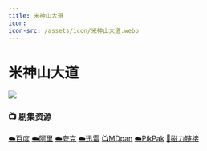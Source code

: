```yaml
---
title: 米神山大道
icon:
icon-src: /assets/icon/米神山大道.webp
---
```


# 米神山大道
![](/assets/image/米神山大道.jpg)

### 📺 剧集资源 <Badge type="warning" text="漫迪MDsub" />

[☁️百度](https://pan.baidu.com/s/1xT_k9tmB_cxqLXQAk9UtYQ?pwd=s9tf) [☁️阿里](https://www.aliyundrive.com/s/vkfd6R7LaFc) [☁️夸克](https://pan.quark.cn/s/461ccf6308bd) [☁️迅雷](https://pan.xunlei.com/s/VNnhQqmfcC5GDDjZ8yPqpncfA1?pwd=7efk#) [📺MDpan](https://pan.mdsub.top/%E7%B1%B3%E7%A5%9E%E5%B1%B1%E5%A4%A7%E9%81%93/) [☁️PikPak](https://mypikpak.com/s/VNmWa06dc0vAx5kQdGFwlHS1o1) [🧲磁力链接](magnet:?xt=urn:btih:b8909f10cec427f7d21d7a7f52625f548ebe9936)